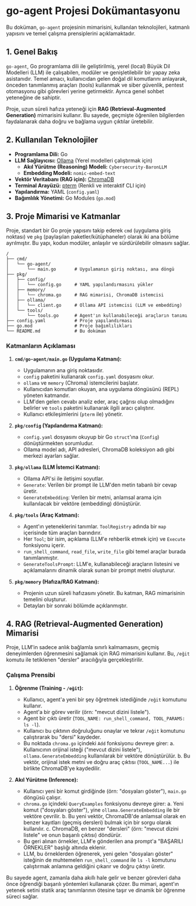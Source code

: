 # go-agent Projesi Dokümantasyonu

Bu doküman, `go-agent` projesinin mimarisini, kullanılan teknolojileri, katmanlı yapısını ve temel çalışma prensiplerini açıklamaktadır.

## 1. Genel Bakış

`go-agent`, Go programlama dili ile geliştirilmiş, yerel (local) Büyük Dil Modelleri (LLM) ile çalışabilen, modüler ve genişletilebilir bir yapay zeka asistanıdır. Temel amacı, kullanıcıdan gelen doğal dil komutlarını anlayarak, önceden tanımlanmış araçları (tools) kullanmak ve siber güvenlik, pentest otomasyonu gibi görevleri yerine getirmektir. Ayrıca genel sohbet yeteneğine de sahiptir.

Proje, uzun süreli hafıza yeteneği için **RAG (Retrieval-Augmented Generation)** mimarisini kullanır. Bu sayede, geçmişte öğrenilen bilgilerden faydalanarak daha doğru ve bağlama uygun çıktılar üretebilir.

## 2. Kullanılan Teknolojiler

- **Programlama Dili:** Go
- **LLM Sağlayıcısı:** [Ollama](https://ollama.com/) (Yerel modelleri çalıştırmak için)
    - **Akıl Yürütme (Reasoning) Modeli:** `Cybersecurity-BaronLLM`
    - **Embedding Modeli:** `nomic-embed-text`
- **Vektör Veritabanı (RAG için):** [ChromaDB](https://www.trychroma.com/)
- **Terminal Arayüzü:** [pterm](https://github.com/pterm/pterm) (Renkli ve interaktif CLI için)
- **Yapılandırma:** YAML (`config.yaml`)
- **Bağımlılık Yönetimi:** Go Modules (`go.mod`)

## 3. Proje Mimarisi ve Katmanlar

Proje, standart bir Go proje yapısını takip ederek `cmd` (uygulama giriş noktası) ve `pkg` (paylaşılan paketler/kütüphaneler) olarak iki ana bölüme ayrılmıştır. Bu yapı, kodun modüler, anlaşılır ve sürdürülebilir olmasını sağlar.

```
/
├── cmd/
│   └── go-agent/
│       └── main.go       # Uygulamanın giriş noktası, ana döngü
├── pkg/
│   ├── config/
│   │   └── config.go     # YAML yapılandırmasını yükler
│   ├── memory/
│   │   └── chroma.go     # RAG mimarisi, ChromaDB istemcisi
│   ├── ollama/
│   │   └── client.go     # Ollama API istemcisi (LLM ve embedding)
│   └── tools/
│       └── tools.go      # Agent'ın kullanabileceği araçların tanımı
├── config.yaml           # Proje yapılandırması
├── go.mod                # Proje bağımlılıkları
└── README.md             # Bu doküman
```

### Katmanların Açıklaması

1.  **`cmd/go-agent/main.go` (Uygulama Katmanı):**
    -   Uygulamanın ana giriş noktasıdır.
    -   `config` paketini kullanarak `config.yaml` dosyasını okur.
    -   `ollama` ve `memory` (Chroma) istemcilerini başlatır.
    -   Kullanıcıdan komutları okuyan, ana uygulama döngüsünü (REPL) yöneten katmandır.
    -   LLM'den gelen cevabı analiz eder, araç çağrısı olup olmadığını belirler ve `tools` paketini kullanarak ilgili aracı çalıştırır.
    -   Kullanıcı etkileşimlerini (`pterm` ile) yönetir.

2.  **`pkg/config` (Yapılandırma Katmanı):**
    -   `config.yaml` dosyasını okuyup bir Go `struct`'ına (`Config`) dönüştürmekten sorumludur.
    -   Ollama model adı, API adresleri, ChromaDB koleksiyon adı gibi merkezi ayarları sağlar.

3.  **`pkg/ollama` (LLM İstemci Katmanı):**
    -   Ollama API'si ile iletişimi soyutlar.
    -   `Generate`: Verilen bir prompt ile LLM'den metin tabanlı bir cevap üretir.
    -   `GenerateEmbedding`: Verilen bir metni, anlamsal arama için kullanılacak bir vektöre (embedding) dönüştürür.

4.  **`pkg/tools` (Araç Katmanı):**
    -   Agent'ın yeteneklerini tanımlar. `ToolRegistry` adında bir `map` içerisinde tüm araçları barındırır.
    -   Her `Tool`; bir isim, açıklama (LLM'e rehberlik etmek için) ve `Execute` fonksiyonu içerir.
    -   `run_shell_command`, `read_file`, `write_file` gibi temel araçlar burada tanımlanmıştır.
    -   `GenerateToolsPrompt`: LLM'e, kullanabileceği araçların listesini ve açıklamalarını dinamik olarak sunan bir prompt metni oluşturur.

5.  **`pkg/memory` (Hafıza/RAG Katmanı):**
    -   Projenin uzun süreli hafızasını yönetir. Bu katman, RAG mimarisinin temelini oluşturur.
    -   Detayları bir sonraki bölümde açıklanmıştır.

## 4. RAG (Retrieval-Augmented Generation) Mimarisi

Proje, LLM'in sadece anlık bağlamla sınırlı kalmamasını, geçmiş deneyimlerden öğrenmesini sağlamak için RAG mimarisini kullanır. Bu, `/eğit` komutu ile tetiklenen "dersler" aracılığıyla gerçekleştirilir.

### Çalışma Prensibi

1.  **Öğrenme (Training - `/eğit`):**
    -   Kullanıcı, agent'a yeni bir şey öğretmek istediğinde `/eğit` komutunu kullanır.
    -   Agent'a bir görev verilir (örn: "mevcut dizini listele").
    -   Agent bir çıktı üretir (`TOOL_NAME: run_shell_command, TOOL_PARAMS: ls -l`).
    -   Kullanıcı bu çıktının doğruluğunu onaylar ve tekrar `/eğit` komutunu çalıştırarak bu "dersi" kaydeder.
    -   Bu noktada `chroma.go` içindeki `Add` fonksiyonu devreye girer:
        a.  Kullanıcının orijinal isteği ("mevcut dizini listele"), `ollama.GenerateEmbedding` kullanılarak bir vektöre dönüştürülür.
        b.  Bu vektör, orijinal istek metni ve doğru araç çıktısı (`TOOL_NAME...`) ile birlikte ChromaDB'ye kaydedilir.

2.  **Akıl Yürütme (Inference):**
    -   Kullanıcı yeni bir komut girdiğinde (örn: "dosyaları göster"), `main.go` döngüsü çalışır.
    -   `chroma.go` içindeki `QueryExamples` fonksiyonu devreye girer:
        a.  Yeni komut ("dosyaları göster"), yine `ollama.GenerateEmbedding` ile bir vektöre çevrilir.
        b.  Bu yeni vektör, ChromaDB'de anlamsal olarak en benzer kayıtları (geçmiş dersleri) bulmak için bir sorgu olarak kullanılır.
        c.  ChromaDB, en benzer "dersleri" (örn: "mevcut dizini listele" ve onun başarılı çıktısı) döndürür.
    -   Bu geri alınan örnekler, LLM'e gönderilen ana prompt'a "BAŞARILI ÖRNEKLER" başlığı altında eklenir.
    -   LLM, bu örneklerden öğrenerek, yeni gelen "dosyaları göster" isteğinin de muhtemelen `run_shell_command` ile `ls -l` komutunu çalıştırmak anlamına geldiğini çıkarır ve doğru çıktıyı üretir.

Bu sayede agent, zamanla daha akıllı hale gelir ve benzer görevleri daha önce öğrendiği başarılı yöntemleri kullanarak çözer. Bu mimari, agent'ın yetenek setini statik araç tanımlarının ötesine taşır ve dinamik bir öğrenme süreci sağlar.
